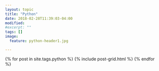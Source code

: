 ```yaml
---
layout: topic
title: "Python"
date: 2018-02-28T11:39:03-04:00
modified:
#excerpt: ""
tags: []
image:
  feature: python-header1.jpg

---
```


<div class="tiles">
{% for post in site.tags.python %}
  {% include post-grid.html %}
{% endfor %}
</div><!-- /.tiles -->

